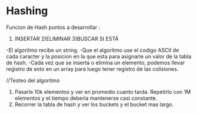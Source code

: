 # Hashing
Funcion de Hash puntos a desarrollar :

1) INSERTAR 
2)ELIMINAR
3)BUSCAR SI ESTÁ

-El algoritmo recibe un string.
-Que el algoritmo use el codigo ASCII de cada caracter y la posicion en la que esta para asignarle un valor de la tabla de hash.
-Cada vez que se inserta o elimina un elemento, podemos llevar registro de esto en un array para luego tener registro de las colisiones.

//Testeo del algoritmo

1) Pasarle 10k elementos y ver en promedio cuanto tarda. Repetirlo con 1M elementos y el tiempo deberia mantenerse casi constante.
2) Recorrer la tabla de hash y ver los buckets y el bucket mas largo.
